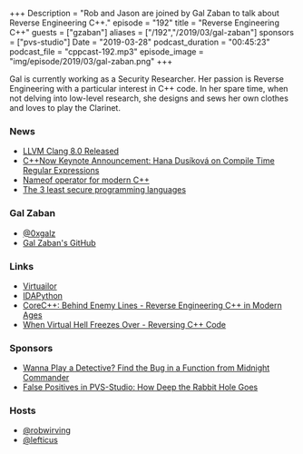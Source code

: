 +++
Description = "Rob and Jason are joined by Gal Zaban to talk about Reverse Engineering C++."
episode = "192"
title = "Reverse Engineering C++"
guests = ["gzaban"]
aliases = ["/192","/2019/03/gal-zaban"]
sponsors = ["pvs-studio"]
Date = "2019-03-28"
podcast_duration = "00:45:23"
podcast_file = "cppcast-192.mp3"
episode_image = "img/episode/2019/03/gal-zaban.png"
+++

Gal is currently working as a Security Researcher. Her passion is Reverse Engineering with a particular interest in C++ code. In her spare time, when not delving into low-level research, she designs and sews her own clothes and loves to play the Clarinet.

### News ###

 - [LLVM Clang 8.0 Released](https://www.reddit.com/r/cpp/comments/b3bkmc/llvm_clang_80_released/)
 - [C++Now Keynote Announcement: Hana Dusíková on Compile Time Regular Expressions](http://cppnow.org/announcements/2019/03/dusikova-keynote/)
 - [Nameof operator for modern C++](https://github.com/Neargye/nameof)
 - [The 3 least secure programming languages](https://www.techrepublic.com/article/the-3-least-secure-programming-languages/)

### Gal Zaban ###

 - [@0xgalz](https://twitter.com/0xgalz)
 - [Gal Zaban's GitHub](https://github.com/0xgalz)

### Links ###

 - [Virtuailor](https://github.com/0xgalz/Virtuailor)
 - [IDAPython](https://www.hex-rays.com/products/ida/support/idapython_docs/)
 - [CoreC++: Behind Enemy Lines - Reverse Engineering C++ in Modern Ages](https://corecpp.org/schedule/#session-21)
 - [When Virtual Hell Freezes Over - Reversing C++ Code](https://www.troopers.de/troopers18/agenda/9eljbn/)

### Sponsors ###

- [Wanna Play a Detective? Find the Bug in a Function from Midnight Commander](https://www.viva64.com/en/b/0610/)
- [False Positives in PVS-Studio: How Deep the Rabbit Hole Goes](https://www.viva64.com/en/b/0612/)

### Hosts ###

- [@robwirving](https://twitter.com/robwirving)
- [@lefticus](https://twitter.com/lefticus)

